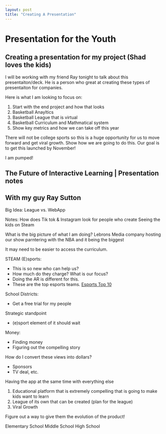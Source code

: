 ```yaml
---
layout: post
title: "Creating A Presentation"
---
```


# Presentation for the Youth

## Creating a presentation for my project (Shad loves the kids)

I will be working with my friend Ray tonight to talk about this presentaiton/deck. He is a person who great at creating these types of presentaiton for companies. 

Here is what I am looking to focus on:

1. Start with the end project and how that looks
2. Basketball Anayltics 
3. Basketball League that is virtual 
4. Basketball Curriculum and Mathmatical system 
5. Show key metrics and how we can take off this year 


There will not be college sports so this is a huge opportunity for us to move forward and get viral growth.  Show how we are going to do this.  Our goal is to get this launched by November! 

I am pumped! 

## The Future of Interactive Learning | Presentation notes
 ## With my guy Ray Sutton 

Big Idea:
League vs. WebApp

Notes:
How does Tik tok & Instagram look for people who create
Seeing the kids on Steam 

What is the big picture of what I am doing?
Lebrons Media company hosting our show parntering with the NBA and it being the biggest 

It may need to be easier to access the curriculum.  

STEAM (E)sports: 
- This is so new who can help us?
- How much do they charge? What is our focus?
- Doing the AR is different for this.
- These are the top esports teams.
[Esports Top 10](https://esportsobserver.com/top10-esports-teams-2019/)

School Districts:
- Get a free trial for my people

Strategic standpoint
- (e)sport element of it should wait 

Money:
- Finding money 
- Figuring out the compelling story

How do I convert these views into dollars?
- Sponsors 
- TV deal, etc. 

Having the app at the same time with everything else
1. Educational platform that is extremely compelling that is going to make kids want to learn
2. League of its own that can be created (plan for the league)
3. Viral Growth 

Figure out a way to give them the evolution of the product! 

Elementary School 
Middle School 
High School 




